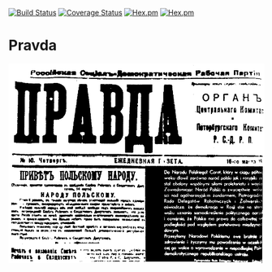 [![Build Status](https://travis-ci.com/mogorman/pravda.svg?branch=master)](https://travis-ci.com/mogorman/pravda) [![Coverage Status](https://coveralls.io/repos/github/mogorman/pravda/badge.svg?branch=master)](https://coveralls.io/github/mogorman/pravda?branch=master) [![Hex.pm](http://img.shields.io/hexpm/v/pravda.svg)](https://hex.pm/packages/pravda) [![Hex.pm](http://img.shields.io/hexpm/l/pravda.svg)](LICENSE)
# Pravda
![Pravda logo](/pravda.png)
